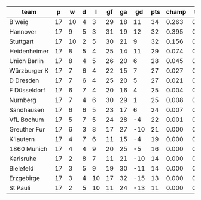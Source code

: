 |     team     | p  | w  | d | l  | gf | ga | gd  | pts | champ | top2  | top3  | top4  |  5-7  | bot4  | bot3  | bot2  |
|--------------|----|----|---|----|----|----|-----|-----|-------|-------|-------|-------|-------|-------|-------|-------|
| B'weig       | 17 | 10 | 4 |  3 | 29 | 18 |  11 |  34 | 0.263 | 0.497 | 0.675 | 0.790 | 0.171 | 0.000 | 0.000 | 0.000|
| Hannover     | 17 |  9 | 5 |  3 | 31 | 19 |  12 |  32 | 0.395 | 0.631 | 0.771 | 0.865 | 0.113 | 0.000 | 0.000 | 0.000|
| Stuttgart    | 17 | 10 | 2 |  5 | 30 | 21 |   9 |  32 | 0.156 | 0.340 | 0.522 | 0.674 | 0.247 | 0.000 | 0.000 | 0.000|
| Heidenheimer | 17 |  8 | 5 |  4 | 25 | 14 |  11 |  29 | 0.074 | 0.190 | 0.330 | 0.475 | 0.342 | 0.000 | 0.000 | 0.000|
| Union Berlin | 17 |  8 | 4 |  5 | 26 | 20 |   6 |  28 | 0.045 | 0.130 | 0.244 | 0.380 | 0.365 | 0.000 | 0.000 | 0.000|
| Würzburger K | 17 |  7 | 6 |  4 | 22 | 15 |   7 |  27 | 0.027 | 0.078 | 0.154 | 0.249 | 0.367 | 0.002 | 0.001 | 0.000|
| D Dresden    | 17 |  7 | 6 |  4 | 25 | 20 |   5 |  27 | 0.021 | 0.063 | 0.131 | 0.225 | 0.365 | 0.002 | 0.001 | 0.000|
| F Düsseldorf | 17 |  6 | 7 |  4 | 20 | 16 |   4 |  25 | 0.004 | 0.017 | 0.042 | 0.084 | 0.266 | 0.011 | 0.004 | 0.001|
| Nurnberg     | 17 |  7 | 4 |  6 | 30 | 29 |   1 |  25 | 0.008 | 0.025 | 0.060 | 0.114 | 0.287 | 0.008 | 0.002 | 0.000|
| Sandhausen   | 17 |  6 | 6 |  5 | 23 | 17 |   6 |  24 | 0.007 | 0.027 | 0.063 | 0.122 | 0.303 | 0.007 | 0.002 | 0.001|
| VfL Bochum   | 17 |  5 | 7 |  5 | 24 | 28 |  -4 |  22 | 0.001 | 0.002 | 0.007 | 0.016 | 0.092 | 0.078 | 0.033 | 0.011|
| Greuther Fur | 17 |  6 | 3 |  8 | 17 | 27 | -10 |  21 | 0.000 | 0.001 | 0.002 | 0.005 | 0.037 | 0.185 | 0.088 | 0.036|
| K'lautern    | 17 |  4 | 7 |  6 | 11 | 15 |  -4 |  19 | 0.000 | 0.000 | 0.002 | 0.003 | 0.028 | 0.207 | 0.103 | 0.040|
| 1860 Munich  | 17 |  4 | 4 |  9 | 20 | 25 |  -5 |  16 | 0.000 | 0.000 | 0.000 | 0.001 | 0.016 | 0.318 | 0.177 | 0.078|
| Karlsruhe    | 17 |  2 | 8 |  7 | 11 | 21 | -10 |  14 | 0.000 | 0.000 | 0.000 | 0.000 | 0.000 | 0.771 | 0.602 | 0.394|
| Bielefeld    | 17 |  3 | 5 |  9 | 19 | 30 | -11 |  14 | 0.000 | 0.000 | 0.000 | 0.000 | 0.001 | 0.692 | 0.512 | 0.318|
| Erzgebirge   | 17 |  3 | 4 | 10 | 17 | 32 | -15 |  13 | 0.000 | 0.000 | 0.000 | 0.000 | 0.001 | 0.825 | 0.689 | 0.493|
| St Pauli     | 17 |  2 | 5 | 10 | 11 | 24 | -13 |  11 | 0.000 | 0.000 | 0.000 | 0.000 | 0.000 | 0.892 | 0.787 | 0.629|
